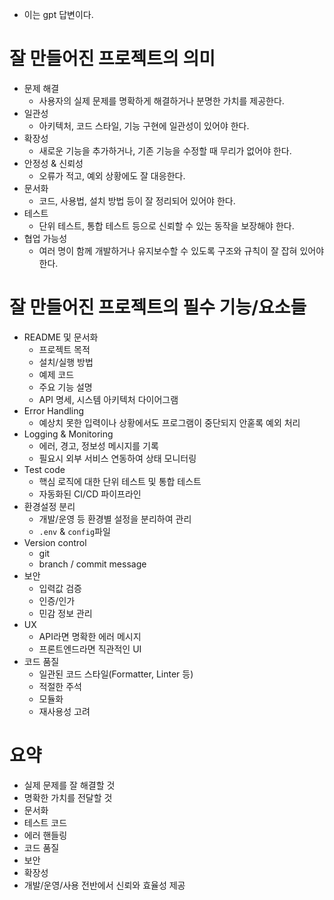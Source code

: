 - 이는 gpt 답변이다.

# 잘 만들어진 프로젝트의 의미
- 문제 해결
	- 사용자의 실제 문제를 명확하게 해결하거나 분명한 가치를 제공한다.
- 일관성
	- 아키텍처, 코드 스타일, 기능 구현에 일관성이 있어야 한다.
- 확장성
	- 새로운 기능을 추가하거나, 기존 기능을 수정할 때 무리가 없어야 한다.
- 안정성 & 신뢰성
	- 오류가 적고, 예외 상황에도 잘 대응한다.
- 문서화
	- 코드, 사용법, 설치 방법 등이 잘 정리되어 있어야 한다.
- 테스트
	- 단위 테스트, 통합 테스트 등으로 신뢰할 수 있는 동작을 보장해야 한다.
- 협업 가능성
	- 여러 명이 함께 개발하거나 유지보수할 수 있도록 구조와 규칙이 잘 잡혀 있어야 한다.



# 잘 만들어진 프로젝트의 필수 기능/요소들
- README 및 문서화
	- 프로젝트 목적
	- 설치/실행 방법
	- 예제 코드
	- 주요 기능 설명
	- API 명세, 시스템 아키텍처 다이어그램
- Error Handling
	- 예상치 못한 입력이나 상황에서도 프로그램이 중단되지 안혿록 예외 처리
- Logging & Monitoring
	- 에러, 경고, 정보성 메시지를 기록
	- 필요시 외부 서비스 연동하여 상태 모니터링
- Test code
	- 핵심 로직에 대한 단위 테스트 및 통합 테스트
	- 자동화된 CI/CD 파이프라인
- 환경설정 분리
	- 개발/운영 등 환경별 설정을 분리하여 관리
	- `.env` & `config`파일
- Version control
	- git
	- branch / commit message
- 보안
	- 입력값 검증
	- 인증/인가
	- 민감 정보 관리
- UX
	- API라면 명확한 에러 메시지
	- 프론트엔드라면 직관적인 UI
- 코드 품질
	- 일관된 코드 스타일(Formatter, Linter 등)
	- 적절한 주석
	- 모듈화
	- 재사용성 고려

# 요약
- 실제 문제를 잘 해결할 것
- 명확한 가치를 전달할 것
- 문서화
- 테스트 코드
- 에러 핸들링
- 코드 품질
- 보안
- 확장성
- 개발/운영/사용 전반에서 신뢰와 효율성 제공